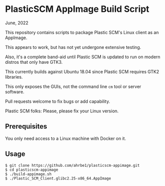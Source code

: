 # PlasticSCM AppImage Build Script

June, 2022

This repository contains scripts to package Plastic SCM's Linux
client as an AppImage.

This appears to work, but has not yet undergone extensive testing.

Also, it's a complete band-aid until Plastic SCM is updated to
run on modern distros that only have GTK3.

This currently builds against Ubuntu 18.04 since Plastic SCM
requires GTK2 libraries.

This only exposes the GUIs, not the command line `cm` tool or
server software.

Pull requests welcome to fix bugs or add capability.

Plastic SCM folks: Please, please fix your Linux version.

## Prerequisites

You only need access to a Linux machine with Docker on it.

## Usage

```
$ git clone https://github.com/ahrbe1/plasticscm-appimage.git
$ cd plasticscm-appimage
$ ./build-appimage.sh
$ ./Plastic_SCM_Client.glibc2.25-x86_64.AppImage
```

